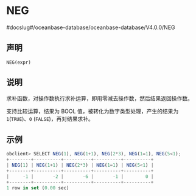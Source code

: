 NEG 
========================
#docslug#/oceanbase-database/oceanbase-database/V4.0.0/NEG


声明 
-----------------------

```unknow
NEG(expr)
```



说明 
-----------------------

求补函数，对操作数执行求补运算，即用零减去操作数，然后结果返回操作数。

支持比较运算，结果为 BOOL 值，被转化为数字类型处理，产生的结果为 `1`(`TRUE`)、`0` (`FALSE`)，再对结果求补。

示例 
-----------------------

```javascript
obclient> SELECT NEG(1), NEG(1+1), NEG(2*3), NEG(1=1), NEG(5<1);
+--------+----------+----------+----------+----------+
| NEG(1) | NEG(1+1) | NEG(2*3) | NEG(1=1) | NEG(5<1) |
+--------+----------+----------+----------+----------+
|     -1 |       -2 |       -6 |       -1 |        0 |
+--------+----------+----------+----------+----------+
1 row in set (0.00 sec)
```


